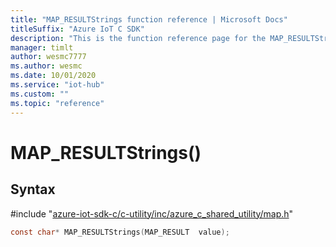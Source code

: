 ```yaml
---                             
title: "MAP_RESULTStrings function reference | Microsoft Docs" 
titleSuffix: "Azure IoT C SDK"            
description: "This is the function reference page for the MAP_RESULTStrings() function in the Azure IoT C SDK. This SDK is used with Azure IoT Hub and Azure IoT Hub Device Provisioning Service"            
manager: timlt                 
author: wesmc7777              
ms.author: wesmc               
ms.date: 10/01/2020                    
ms.service: "iot-hub"             
ms.custom: ""                
ms.topic: "reference"        
---                            
```


# MAP_RESULTStrings()

## Syntax

\#include "[azure-iot-sdk-c/c-utility/inc/azure_c_shared_utility/map.h](../map-h.md)"  
```C
const char* MAP_RESULTStrings(MAP_RESULT  value);
```

